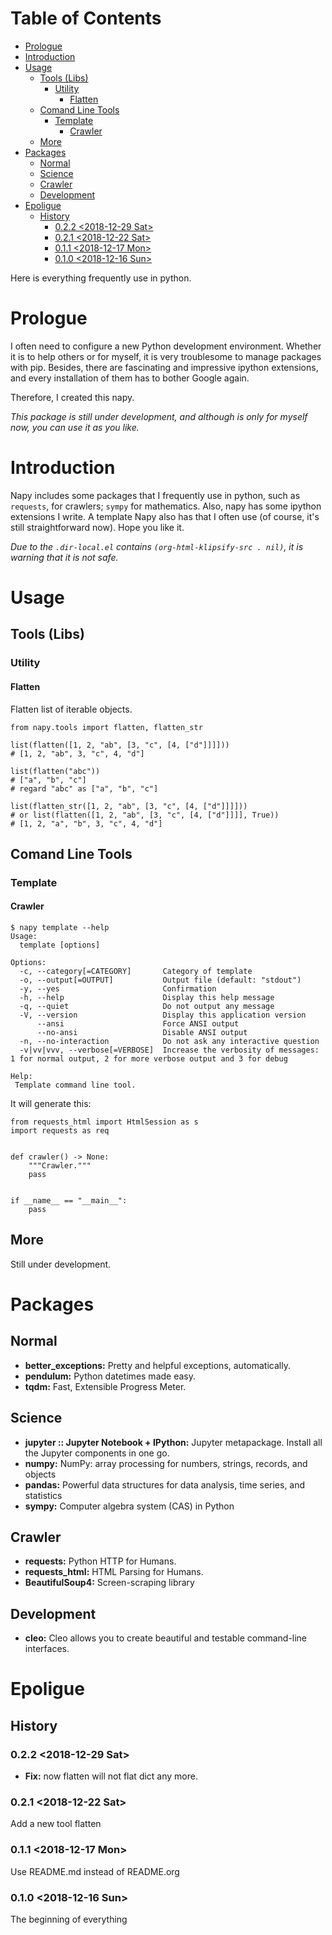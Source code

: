# Table of Contents

-   [Prologue](#orge7c993d)
-   [Introduction](#org34ce89a)
-   [Usage](#org50b2bae)
    -   [Tools (Libs)](#org6834eee)
        -   [Utility](#org3e067e5)
            -   [Flatten](#orgae92c28)
    -   [Comand Line Tools](#orgd240084)
        -   [Template](#orgf379ee3)
            -   [Crawler](#org7696ae6)
    -   [More](#org2d9dfe6)
-   [Packages](#org0ce3219)
    -   [Normal](#org06b5a3e)
    -   [Science](#org1fa803f)
    -   [Crawler](#orgad6dc64)
    -   [Development](#org855a683)
-   [Epoligue](#org40ecd96)
    -   [History](#orgadfe69c)
        -   [0.2.2 <span class="timestamp-wrapper"><span class="timestamp">&lt;2018-12-29 Sat&gt;</span></span>](#org5e9403c)
        -   [0.2.1 <span class="timestamp-wrapper"><span class="timestamp">&lt;2018-12-22 Sat&gt;</span></span>](#org40ed255)
        -   [0.1.1 <span class="timestamp-wrapper"><span class="timestamp">&lt;2018-12-17 Mon&gt;</span></span>](#org3476a9f)
        -   [0.1.0 <span class="timestamp-wrapper"><span class="timestamp">&lt;2018-12-16 Sun&gt;</span></span>](#org51a254c)

Here is everything frequently use in python.


<a id="orge7c993d"></a>

# Prologue

I often need to configure a new Python development environment.  Whether it is to help others or for
myself, it is very troublesome to manage packages with pip.  Besides, there are fascinating and
impressive ipython extensions, and every installation of them has to bother Google again.

Therefore, I created this napy.

*This package is still under development, and although is only for myself now, you can use it as you
like.*


<a id="org34ce89a"></a>

# Introduction

Napy includes some packages that I frequently use in python, such as `requests`, for crawlers; `sympy`
for mathematics.  Also, napy has some ipython extensions I write.  A template Napy also has that I
often use (of course, it's still straightforward now).  Hope you like it.

*Due to the `.dir-local.el` contains `(org-html-klipsify-src . nil)`, it is warning that it is not safe.*


<a id="org50b2bae"></a>

# Usage


<a id="org6834eee"></a>

## Tools (Libs)


<a id="org3e067e5"></a>

### Utility


<a id="orgae92c28"></a>

#### Flatten

Flatten list of iterable objects.

    from napy.tools import flatten, flatten_str

    list(flatten([1, 2, "ab", [3, "c", [4, ["d"]]]]))
    # [1, 2, "ab", 3, "c", 4, "d"]

    list(flatten("abc"))
    # ["a", "b", "c"]
    # regard "abc" as ["a", "b", "c"]

    list(flatten_str([1, 2, "ab", [3, "c", [4, ["d"]]]]))
    # or list(flatten([1, 2, "ab", [3, "c", [4, ["d"]]]], True))
    # [1, 2, "a", "b", 3, "c", 4, "d"]


<a id="orgd240084"></a>

## Comand Line Tools


<a id="orgf379ee3"></a>

### Template


<a id="org7696ae6"></a>

#### Crawler

    $ napy template --help
    Usage:
      template [options]

    Options:
      -c, --category[=CATEGORY]       Category of template
      -o, --output[=OUTPUT]           Output file (default: "stdout")
      -y, --yes                       Confirmation
      -h, --help                      Display this help message
      -q, --quiet                     Do not output any message
      -V, --version                   Display this application version
          --ansi                      Force ANSI output
          --no-ansi                   Disable ANSI output
      -n, --no-interaction            Do not ask any interactive question
      -v|vv|vvv, --verbose[=VERBOSE]  Increase the verbosity of messages: 1 for normal output, 2 for more verbose output and 3 for debug

    Help:
     Template command line tool.

It will generate this:

    from requests_html import HtmlSession as s
    import requests as req


    def crawler() -> None:
        """Crawler."""
        pass


    if __name__ == "__main__":
        pass


<a id="org2d9dfe6"></a>

## More

Still under development.


<a id="org0ce3219"></a>

# Packages


<a id="org06b5a3e"></a>

## Normal

-   **better\_exceptions:** Pretty and helpful exceptions, automatically.
-   **pendulum:** Python datetimes made easy.
-   **tqdm:** Fast, Extensible Progress Meter.


<a id="org1fa803f"></a>

## Science

-   **jupyter :: Jupyter Notebook + IPython:** Jupyter metapackage. Install all the Jupyter components in
    one go.
-   **numpy:** NumPy: array processing for numbers, strings, records, and objects
-   **pandas:** Powerful data structures for data analysis, time series, and statistics
-   **sympy:** Computer algebra system (CAS) in Python


<a id="orgad6dc64"></a>

## Crawler

-   **requests:** Python HTTP for Humans.
-   **requests\_html:** HTML Parsing for Humans.
-   **BeautifulSoup4:** Screen-scraping library


<a id="org855a683"></a>

## Development

-   **cleo:** Cleo allows you to create beautiful and testable command-line interfaces.


<a id="org40ecd96"></a>

# Epoligue


<a id="orgadfe69c"></a>

## History


<a id="org5e9403c"></a>

### 0.2.2 <span class="timestamp-wrapper"><span class="timestamp">&lt;2018-12-29 Sat&gt;</span></span>

-   **Fix:** now flatten will not flat dict any more.


<a id="org40ed255"></a>

### 0.2.1 <span class="timestamp-wrapper"><span class="timestamp">&lt;2018-12-22 Sat&gt;</span></span>

Add a new tool flatten


<a id="org3476a9f"></a>

### 0.1.1 <span class="timestamp-wrapper"><span class="timestamp">&lt;2018-12-17 Mon&gt;</span></span>

Use README.md instead of README.org


<a id="org51a254c"></a>

### 0.1.0 <span class="timestamp-wrapper"><span class="timestamp">&lt;2018-12-16 Sun&gt;</span></span>

The beginning of everything
